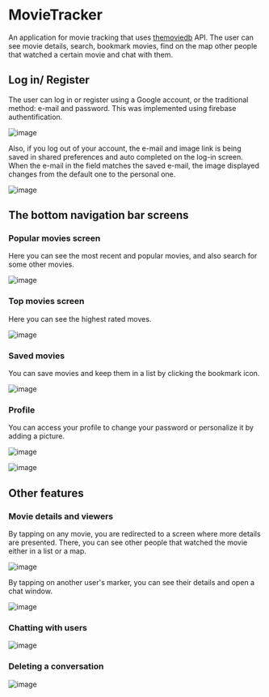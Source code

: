 # MovieTracker

An application for movie tracking that uses [themoviedb](https://www.themoviedb.org/) API. The user can see movie details, search, bookmark movies, find on the map other people that watched a certain movie and chat with them.

## Log in/ Register

The user can log in or register using a Google account, or the traditional method: e-mail and password. This was implemented using firebase authentification.

![image](https://drive.google.com/uc?export=view&id=12L-k6ZxFduFqu1ID0gWIWnlVpvfN7c7v)

Also, if you log out of your account, the e-mail and image link is being saved in shared preferences and auto completed on the log-in screen. When the e-mail in the field matches the saved e-mail, the image displayed changes from the default one to the personal one.

![image](https://drive.google.com/uc?export=view&id=1zEntciqbj-yzMZEYs3WPhiXKUAiwdkP_)

## The bottom navigation bar screens

### Popular movies screen

Here you can see the most recent and popular movies, and also search for some other movies.

![image](https://drive.google.com/uc?export=view&id=1xb1R3BJTumdDGLth58zjY8xx9EBSXuUp)

### Top movies screen

Here you can see the highest rated moves.

![image](https://drive.google.com/uc?export=view&id=1ouLY44UwExCyn9OBLC-u19DuizN8-h9C)

### Saved movies

You can save movies and keep them in a list by clicking the bookmark icon.

![image](https://drive.google.com/uc?export=view&id=1u6d-FWe0JC6qxNO1fLzRvr3xhbutnalJ)

### Profile

You can access your profile to change your password or personalize it by adding a picture.

![image](https://drive.google.com/uc?export=view&id=1E7BHKInPk5tP2mm04IUb7DxxPuURnPw5)

![image](https://drive.google.com/uc?export=view&id=1OAYq1s9oPwBTcsN404zJcritjIdKN23H)


## Other features

### Movie details and viewers

By tapping on any movie, you are redirected to a screen where more details are presented. There, you can see other people that watched the movie either in a list or a map. 

![image](https://drive.google.com/uc?export=view&id=1AYJUm-5a3lpouGyUO1aQtWykZqCGjh2S)

By tapping on another user's marker, you can see their details and open a chat window.

![image](https://drive.google.com/uc?export=view&id=1Kv3ayCi5TCbqJyNHmtw1JTXv0CCpVPuy)

### Chatting with users

![image](https://drive.google.com/uc?export=view&id=15nHZUJQh9r9h8KjPfDehCPqdMWGQdi4K)

### Deleting a conversation

![image](https://drive.google.com/uc?export=view&id=1QmJBGEOFxmEWpmxpaxVraC-zLxBNw-vU)



